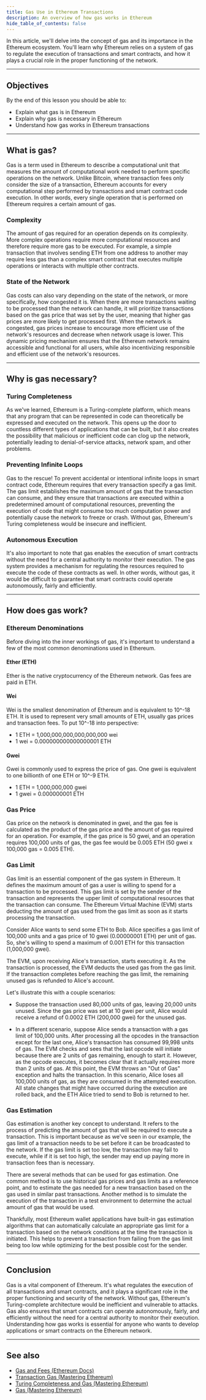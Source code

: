 ```yaml
---
title: Gas Use in Ethereum Transactions
description: An overview of how gas works in Ethereum
hide_table_of_contents: false
---
```


In this article, we'll delve into the concept of gas and its importance in the Ethereum ecosystem. You'll learn why Ethereum relies on a system of gas to regulate the execution of transactions and smart contracts, and how it plays a crucial role in the proper functioning of the network.

---

## Objectives

By the end of this lesson you should be able to:

- Explain what gas is in Ethereum
- Explain why gas is necessary in Ethereum
- Understand how gas works in Ethereum transactions

---

## What is gas?

Gas is a term used in Ethereum to describe a computational unit that measures the amount of computational work needed to perform specific operations on the network. Unlike Bitcoin, where transaction fees only consider the size of a transaction, Ethereum accounts for every computational step performed by transactions and smart contract code execution. In other words, every single operation that is performed on Ethereum requires a certain amount of gas.

### Complexity

The amount of gas required for an operation depends on its complexity. More complex operations require more computational resources and therefore require more gas to be executed. For example, a simple transaction that involves sending ETH from one address to another may require less gas than a complex smart contract that executes multiple operations or interacts with multiple other contracts.

### State of the Network

Gas costs can also vary depending on the state of the network, or more specifically, how congested it is. When there are more transactions waiting to be processed than the network can handle, it will prioritize transactions based on the gas price that was set by the user, meaning that higher gas prices are more likely to get processed first. When the network is congested, gas prices increase to encourage more efficient use of the network's resources and decrease when network usage is lower. This dynamic pricing mechanism ensures that the Ethereum network remains accessible and functional for all users, while also incentivizing responsible and efficient use of the network's resources.

---

## Why is gas necessary?

### Turing Completeness

As we've learned, Ethereum is a Turing-complete platform, which means that any program that can be represented in code can theoretically be expressed and executed on the network. This opens up the door to countless different types of applications that can be built, but it also creates the possibility that malicious or inefficient code can clog up the network, potentially leading to denial-of-service attacks, network spam, and other problems.

### Preventing Infinite Loops

Gas to the rescue! To prevent accidental or intentional infinite loops in smart contract code, Ethereum requires that every transaction specify a gas limit. The gas limit establishes the maximum amount of gas that the transaction can consume, and they ensure that transactions are executed within a predetermined amount of computational resources, preventing the execution of code that might consume too much computation power and potentially cause the network to freeze or crash. Without gas, Ethereum's Turing completeness would be insecure and inefficient.

### Autonomous Execution

It's also important to note that gas enables the execution of smart contracts without the need for a central authority to monitor their execution. The gas system provides a mechanism for regulating the resources required to execute the code of these contracts as well. In other words, without gas, it would be difficult to guarantee that smart contracts could operate autonomously, fairly and efficiently.

---

## How does gas work?

### Ethereum Denominations

Before diving into the inner workings of gas, it's important to understand a few of the most common denominations used in Ethereum.

#### Ether (ETH)

Ether is the native cryptocurrency of the Ethereum network. Gas fees are paid in ETH.

#### Wei

Wei is the smallest denomination of Ethereum and is equivalent to 10^-18 ETH. It is used to represent very small amounts of ETH, usually gas prices and transaction fees. To put 10^-18 into perspective:

- 1 ETH = 1,000,000,000,000,000,000 wei
- 1 wei = 0.000000000000000001 ETH

#### Gwei

Gwei is commonly used to express the price of gas. One gwei is equivalent to one billionth of one ETH or 10^-9 ETH.

- 1 ETH = 1,000,000,000 gwei
- 1 gwei = 0.000000001 ETH

### Gas Price

Gas price on the network is denominated in gwei, and the gas fee is calculated as the product of the gas price and the amount of gas required for an operation. For example, if the gas price is 50 gwei, and an operation requires 100,000 units of gas, the gas fee would be 0.005 ETH (50 gwei x 100,000 gas = 0.005 ETH).

### Gas Limit

Gas limit is an essential component of the gas system in Ethereum. It defines the maximum amount of gas a user is willing to spend for a transaction to be processed. This gas limit is set by the sender of the transaction and represents the upper limit of computational resources that the transaction can consume. The Ethereum Virtual Machine (EVM) starts deducting the amount of gas used from the gas limit as soon as it starts processing the transaction.

Consider Alice wants to send some ETH to Bob. Alice specifies a gas limit of 100,000 units and a gas price of 10 gwei (0.00000001 ETH) per unit of gas. So, she's willing to spend a maximum of 0.001 ETH for this transaction (1,000,000 gwei).

The EVM, upon receiving Alice's transaction, starts executing it. As the transaction is processed, the EVM deducts the used gas from the gas limit. If the transaction completes before reaching the gas limit, the remaining unused gas is refunded to Alice's account.

Let's illustrate this with a couple scenarios:

- Suppose the transaction used 80,000 units of gas, leaving 20,000 units unused. Since the gas price was set at 10 gwei per unit, Alice would receive a refund of 0.0002 ETH (200,000 gwei) for the unused gas.

- In a different scenario, suppose Alice sends a transaction with a gas limit of 100,000 units. After processing all the opcodes in the transaction except for the last one, Alice's transaction has consumed 99,998 units of gas. The EVM checks and sees that the last opcode will initiate because there are 2 units of gas remaining, enough to start it. However, as the opcode executes, it becomes clear that it actually requires more than 2 units of gas. At this point, the EVM throws an "Out of Gas" exception and halts the transaction. In this scenario, Alice loses all 100,000 units of gas, as they are consumed in the attempted execution. All state changes that might have occurred during the execution are rolled back, and the ETH Alice tried to send to Bob is returned to her.

### Gas Estimation

Gas estimation is another key concept to understand. It refers to the process of predicting the amount of gas that will be required to execute a transaction. This is important because as we've seen in our example, the gas limit of a transaction needs to be set before it can be broadcasted to the network. If the gas limit is set too low, the transaction may fail to execute, while if it is set too high, the sender may end up paying more in transaction fees than is necessary.

There are several methods that can be used for gas estimation. One common method is to use historical gas prices and gas limits as a reference point, and to estimate the gas needed for a new transaction based on the gas used in similar past transactions. Another method is to simulate the execution of the transaction in a test environment to determine the actual amount of gas that would be used.

Thankfully, most Ethereum wallet applications have built-in gas estimation algorithms that can automatically calculate an appropriate gas limit for a transaction based on the network conditions at the time the transaction is initiated. This helps to prevent a transaction from failing from the gas limit being too low while optimizing for the best possible cost for the sender.

---

## Conclusion

Gas is a vital component of Ethereum. It's what regulates the execution of all transactions and smart contracts, and it plays a significant role in the proper functioning and security of the network. Without gas, Ethereum's Turing-complete architecture would be inefficient and vulnerable to attacks. Gas also ensures that smart contracts can operate autonomously, fairly, and efficiently without the need for a central authority to monitor their execution. Understanding how gas works is essential for anyone who wants to develop applications or smart contracts on the Ethereum network.

---

## See also

- [Gas and Fees (Ethereum Docs)](https://ethereum.org/en/developers/docs/gas/)
- [Transaction Gas (Mastering Ethereum)](https://github.com/ethereumbook/ethereumbook/blob/develop/06transactions.asciidoc#transaction-gas)
- [Turing Completeness and Gas (Mastering Ethereum)](https://github.com/ethereumbook/ethereumbook/blob/develop/13evm.asciidoc#turing-completeness-and-gas)
- [Gas (Mastering Ethereum)](https://github.com/ethereumbook/ethereumbook/blob/develop/13evm.asciidoc#gas)

<!-- Reference Style Links -->

[Ethereum Docs]: https://ethereum.org/en/developers/docs/
[Mastering Ethereum]: https://github.com/ethereumbook/ethereumbook
[Ethereum demonimations]: https://www.gemini.com/en-US/cryptopedia/satoshi-value-gwei-to-ether-to-wei-converter-eth-gwei
